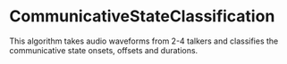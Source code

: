 # CommunicativeStateClassification
This algorithm takes audio waveforms from 2-4 talkers and classifies the communicative state onsets, offsets and durations.
